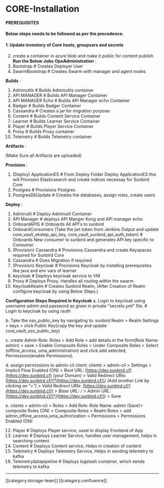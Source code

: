 # CORE-Installation

#### PREREQUISITES

#### Below steps needs to be followed as per the precedence.

#### 1. Update inventory of Core hosts, groupvars and secrets

2. create a container in azure blob and make it public for content publish **Run the Below Jobs** **OpsAdministration** :
3. Bootstrap                                                                                                               # Creates Deployer User
4. SwarmBootstrap                                                                                                    # Creates Swarm with manager and agent nodes

**Builds** :

1. Adminutils                                                                                                              # Builds Adminutils container
2. API MANAGER                                                                                                      # Builds API Manager Container
3. API MANAGER Echo                                                                                             # Builds API Manager echo Container
4. Badger                                                                                                                  # Builds Badger Container
5. Cassandra                                                                                                            # Creates a jar for migration purpose
6. Content                                                                                                                 # Builds Content Service Container
7. Learner                                                                                                                 # Builds Learner Service Container
8. Player                                                                                                                   # Builds Player Service Container
9. Proxy                                                                                                                    # Builds Proxy container
10. Telemetry                                                                                                           # Builds Telemetry container

**Artifacts** :

(Make Sure all Artifacts are uploaded)

**Provision** :

1. (Deploy) ApplicationES                                                                                          # From Deploy Folder Deploy ApplicationES this will Provision Elasticsearch and create indices necessay for Sunbird Core
2. Postgres                                                                                                                # Provisions Postgres
3. PostgresDbUpdate                                                                                                # Creates the databases, assign roles, create users

**Deploy** :

1. Adminutil                                                                                                               # Deploy Adminutil Container
2. API Manager                                                                                                         # deploys API Manger Kong and API manager echo
3. OnboardAPIS                                                                                                        # Onboards All API's to sunbird
4. OnboardConsumers (Take the jwt token from Jenkins Output and update core\_vault\_ekstep\_api\_key, core\_vault\_sunbird\_api\_auth\_token) # Onboards New consumer to sunbird and generates API key specific to Consumer
5. (Provision) Cassandra                                                                                           # Provisions Cassandra and create Keyspaces required for Sunbird Core
6. Cassandra                                                                                                             # Does Migration if required
7. (Provision) Keycloak                                                                                              # Provisions Keycloak by installing prerequisites like java and env vars of learner
8. keycloak                                                                                                                 # Deploys keycloak service to VM
9. Proxy                                                                                                                   # Deploys Proxy, Handles all routing within the swarm
10. KeycloakRealm                                                                                                   # Creates Sunbird Realm, (After Creation of Realm configure keycloak by using Below Steps.)

**Configuration Steps Required in Keycloak**   a. Login to keycloak using username admin and password as given in private "secrets.yml" file. # Login to keycloak by using /auth

&#x20; b. Take the sso\_public\_key by navigating to: sunbird Realm > Realm Settings > keys > click Public Key(copy the key and update core\_vault\_sso\_public\_key)

&#x20; c. create Admin Role: Roles > Add Role > add details in the form(Role Name: admin) > save > Enable Composite Roles > Under Composite Roles > Select (offline\_access, uma\_administration) and click add selected,  Permissions(enable Permissions).

&#x20; d. assign permissions to admin-cli client: clients > admin-cli > Settings > Implicit Flow Enabled (ON) > Root URL: [https://dev.sunbird.cf](https://dev.sunbird.cf) (your Domain) > Valid Redirect URIs: [https://dev.sunbird.cf/\*](https://dev.sunbird.cf/\*) (Add another Link by clicking on "+") > Valid Redirect URIs: [https://dev.sunbird.cf/](https://dev.sunbird.cf/) > Base URL: / > Admin URL: [https://dev.sunbird.cf/\*](https://dev.sunbird.cf/\*) > Save

&#x20; e. clients > admin-cli > Roles > Add Role: Role Name: admin (Save)> composite Roles (ON) > Composite Roles > Realm Roles > add admin,offline\_access,uma\_authorization > Permissions > Permissions Enabled (ON)

12. Player                                                                                                                    # Deploys Player service, used to display Frontend of App
13. Learner                                                                                                                 # Deploys Learner Service, handles user management, helps in searching content
14. Content                                                                                                                 # Deploys Content service, Helps in creation of content
15. Telemetry                                                                                                              # Deploys Telemetry Service, Helps in sending telemetry to kafka
16. Telemetrydatapipeline                                                                                           # Deploys logstash container, which sends telemetry to kafka

***

\[\[category.storage-team]] \[\[category.confluence]]
